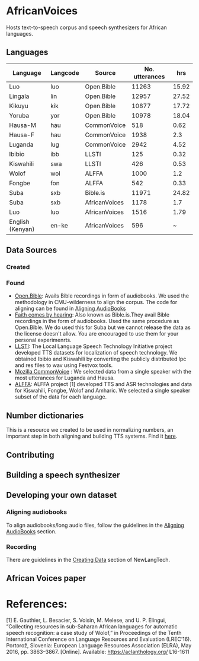 # AfricanVoices
Hosts text-to-speech corpus and speech synthesizers for African languages.
## Languages
| Language         | Langcode | Source        | No. utterances | hrs   |
|------------------|----------|---------------|----------------|-------|
| Luo              | luo      | Open.Bible    |          11263 | 15.92 |
| Lingala          | lin      | Open.Bible    |          12957 | 27.52 |
| Kikuyu           | kik      | Open.Bible    |          10877 | 17.72 |
| Yoruba           | yor      | Open.Bible    |          10978 | 18.04 |
| Hausa-M          | hau      | CommonVoice   |            518 |  0.62 |
| Hausa-F          | hau      | CommonVoice   |           1938 |   2.3 |
| Luganda          | lug      | CommonVoice   |           2942 |  4.52 |
| Ibibio           | ibb      | LLSTI         |            125 |  0.32 |
| Kiswahili        | swa      | LLSTI         |            426 |  0.53 |
| Wolof            | wol      | ALFFA         |           1000 |   1.2 |
| Fongbe           | fon      | ALFFA         |            542 |  0.33 |
| Suba             | sxb      | Bible.is      |          11971 | 24.82 |
| Suba             | sxb      | AfricanVoices |           1178 |   1.7 |
| Luo              | luo      | AfricanVoices |           1516 |  1.79 |
| English (Kenyan) | en-ke    | AfricanVoices |            596 | ~     |
## Data Sources
### Created

### Found

* [Open.Bible](https://open.bible/resources/): Avails Bible recordings in form of audiobooks. We used the methodology in CMU-wilderness to align the corpus. The code for aligning can be found in [Aligning AudioBooks](code/README.md)
* [Faith comes by hearing](https://www.faithcomesbyhearing.com/audio-bible-resources/bible-is): Also known as Bible.is.They avail Bible recordings in the form of audiobooks. Used the same procedure as Open.Bible. We do used this for Suba but we cannot release the data as the license doesn't allow. You are encouraged to use them for your personal experimenrts.
* [LLSTI](http://www.llsti.org/): The Local Language Speech Technology Initiative
project developed TTS datasets for localization of speech technology. We obtained Ibibio  and Kiswahili by converting the publicly distributed lpc and res files to wav using  Festvox tools.
* [Mozilla CommonVoice](https://commonvoice.mozilla.org/en/datasets) : We selected data from a single speaker with the most utterances for Luganda and Hausa.
* [ALFFA](https://github.com/besacier/ALFFA_PUBLIC): ALFFA project [1] developed TTS and ASR technologies and data for Kiswahili, Fongbe, Wolof and Amharic.
We selected a single speaker subset of the data for each language.

## Number dictionaries
This is a resource we created to be used in normalizing numbers, an important step in both aligning and building TTS systems. Find it [here](number_dictionaries).

## Contributing

## Building a speech synthesizer

## Developing your own dataset

### Aligning audiobooks
To align audiobooks/long audio files, follow the guidelines in the [Aligning AudioBooks](code/alignment/README.md) section.

### Recording
There are guidelines in the [Creating Data](https://github.com/neulab/newlang-tech/tree/main/speech-synthesis#2-creating-data) section of NewLangTech.

## African Voices paper

# References:
[1] E. Gauthier, L. Besacier, S. Voisin, M. Melese, and U. P.
Elingui, “Collecting resources in sub-Saharan African languages
for automatic speech recognition: a case study of Wolof,” in
Proceedings of the Tenth International Conference on Language
Resources and Evaluation (LREC’16). Portorož, Slovenia:
European Language Resources Association (ELRA), May 2016,
pp. 3863–3867. [Online]. Available: https://aclanthology.org/
L16-1611

